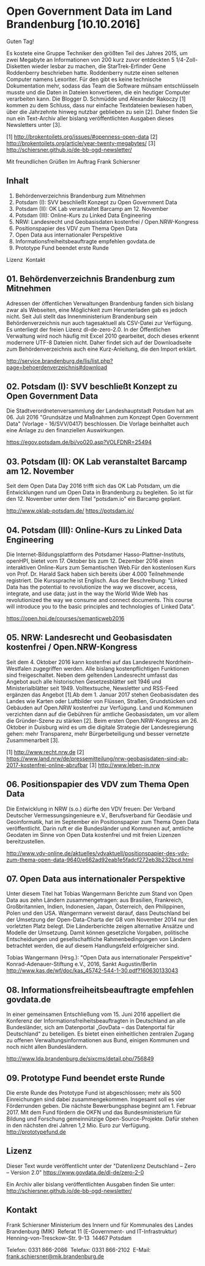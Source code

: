 # Open Government Data im Land Brandenburg [10.10.2016]

Guten Tag!

Es kostete eine Gruppe Techniker den größten Teil des Jahres 2015, um zwei Megabyte an Informationen von 200 kurz zuvor entdeckten 5 1/4-Zoll-Disketten wieder lesbar zu machen, die StarTrek-Erfinder Gene Roddenberry beschrieben hatte. Roddenberry nutzte einen seltenen Computer namens Lexoriter. Für den gibt es keine technische Dokumentation mehr, sodass das Team die Software mühsam entschlüsseln musste und die Daten in Dateien konvertieren, die ein heutiger Computer verarbeiten kann. Die Blogger D. Schmüdde und Alexander Rakoczy [1] kommen zu dem Schluss, dass nur einfache Textdateien bewiesen haben, über die Jahrzehnte hinweg nutzbar geblieben zu sein [2]. Daher finden Sie nun ein Text-Archiv aller bislang veröffentlichten Ausgaben dieses Newsletters unter [3].

[1] http://brokentoilets.org/issues/#openness-open-data 
[2] http://brokentoilets.org/article/year-twenty-megabytes/ 
[3] http://schiersner.github.io/de-bb-ogd-newsletter/ 

Mit freundlichen Grüßen
Im Auftrag
Frank Schiersner

## Inhalt
01. Behördenverzeichnis Brandenburg zum Mitnehmen
02. Potsdam (I): SVV beschließt Konzept zu Open Government Data
03. Potsdam (II): OK Lab veranstaltet Barcamp am 12. November 
04. Potsdam (III): Online-Kurs zu Linked Data Engineering
05. NRW: Landesrecht und Geobasisdaten kostenfrei / Open.NRW-Kongress
06. Positionspapier des VDV zum Thema Open Data
07. Open Data aus internationaler Perspektive
08. Informationsfreiheitsbeauftragte empfehlen govdata.de
09. Prototype Fund beendet erste Runde

Lizenz 
Kontakt 

## 01. Behördenverzeichnis Brandenburg zum Mitnehmen
Adressen der öffentlichen Verwaltungen Brandenburg fanden sich bislang zwar als Webseiten, eine Möglichkeit zum Herunterladen gab es jedoch nicht. Seit Juli stellt das Innenministerium Brandenburg sein Behördenverzeichnis nun auch tagesaktuell als CSV-Datei zur Verfügung. Es unterliegt der freien Lizenz dl-de-zero-2.0. In der Öffentlichen Verwaltung wird noch häufig mit Excel 2010 gearbeitet, doch dieses erkennt modernere UTF-8 Dateien nicht. Daher findet sich auf der Downloadseite zum Behördenverzeichnis auch eine Kurz-Anleitung, die den Import erklärt. 

http://service.brandenburg.de/lis/list.php?page=behoerdenverzeichnis#download

## 02. Potsdam (I): SVV beschließt Konzept zu Open Government Data
Die Stadtverordnetenversammlung der Landeshauptstadt Potsdam hat am 06. Juli 2016 "Grundsätze und Maßnahmen zum Konzept Open Government Data" (Vorlage - 16/SVV/0417) beschlossen. Die Vorlage beinhaltet auch eine Anlage zu den finanziellen Auswirkungen.

https://egov.potsdam.de/bi/vo020.asp?VOLFDNR=25494

## 03. Potsdam (II): OK Lab veranstaltet Barcamp am 12. November 
Seit dem Open Data Day 2016 trifft sich das OK Lab Potsdam, um die Entwicklungen rund um Open Data in Brandenburg zu begleiten. So ist für den 12. November unter dem Titel "potsdam.io" ein Barcamp geplant.

http://www.oklab-potsdam.de/ https://potsdam.io/

## 04. Potsdam (III): Online-Kurs zu Linked Data Engineering
Die Internet-Bildungsplattform des Potsdamer Hasso-Plattner-Instituts, openHPI, bietet vom 17. Oktober bis zum 12. Dezember 2016 einen interaktiven Online-Kurs zum Semantischen Web.Für den kostenlosen Kurs von Prof. Dr. Harald Sack haben sich bereits über 4.000 Teilnehmende registriert. Die Kurssprache ist Englisch. Aus der Beschreibung: "Linked Data has the potential to revolutionize the way we discover, access, integrate, and use data; just in the way the World Wide Web has revolutionized the way we consume and connect documents. This course will introduce you to the basic principles and technologies of Linked Data".

https://open.hpi.de/courses/semanticweb2016

## 05. NRW: Landesrecht und Geobasisdaten kostenfrei / Open.NRW-Kongress
Seit dem 4. Oktober 2016 kann kostenfrei auf das Landesrecht Nordrhein-Westfalen zugegriffen werden. Alle bislang kostenpflichtigen Funktionen sind freigeschaltet. Neben dem geltenden Landesrecht umfasst das Angebot auch alle historischen Gesetzesblätter seit 1946 und Ministerialblätter seit 1949. Volltextsuche, Newsletter und RSS-Feed ergänzen das Angebot [1].Ab dem 1. Januar 2017 stehen Geobasisdaten des Landes wie Karten oder Luftbilder von Flüssen, Straßen, Grundstücken und Gebäuden auf Open.NRW kostenfrei zur Verfügung. Land und Kommunen verzichten dann auf die Gebühren für amtliche Geobasisdaten, um vor allem die Gründer-Szene zu stärken [2]. Beim ersten Open.NRW-Kongress am 26. Oktober in Duisburg wird es um die digitale Strategie der Landesregierung gehen: mehr Transparenz, mehr Bürgerbeteiligung und besser vernetzte Zusammenarbeit [3]. 

[1] http://www.recht.nrw.de 
[2] https://www.land.nrw/de/pressemitteilung/nrw-geobasisdaten-sind-ab-2017-kostenfrei-online-abrufbar 
[3] http://www.leben-in.nrw

## 06. Positionspapier des VDV zum Thema Open Data
Die Entwicklung in NRW (s.o.) dürfte den VDV freuen: Der Verband Deutscher Vermessungsingenieure e.V., Berufsverband für Geodäsie und Geoinformatik, hat im September ein Positionspapier zum Thema Open Data veröffentlicht. Darin ruft er die Bundesländer und Kommunen auf, amtliche Geodaten im Sinne von Open Data kostenfrei und mit freien Lizenzen bereitzustellen.

http://www.vdv-online.de/aktuelles/vdvaktuell/positionspapier-des-vdv-zum-thema-open-data-9640/e662ad92eab1e5fadcf272eb3b232bcd.html

## 07. Open Data aus internationaler Perspektive
Unter diesem Titel hat Tobias Wangermann Berichte zum Stand von Open Data aus zehn Ländern zusammengetragen: aus Brasilien, Frankreich, Großbritannien, Indien, Indonesien, Japan, Österreich, den Philippinen, Polen und den USA. Wangermann verweist darauf, dass Deutschland bei der Umsetzung der Open-Data-Charta der G8 vom November 2014 nur den vorletzten Platz belegt. Die Länderberichte zeigen alternative Ansätze und Modelle der Umsetzung. Damit können gesetzliche Vorgaben, politische Entscheidungen und gesellschaftliche Rahmenbedingungen von Ländern betrachtet werden, die auf diesem Handlungsfeld erfolgreicher sind.

Tobias Wangermann (Hrsg.): "Open Data aus internationaler Perspektive" 
Konrad-Adenauer-Stiftung e.V., 2016, Sankt Augustin/Berlin 
http://www.kas.de/wf/doc/kas_45742-544-1-30.pdf?160630133043

## 08. Informationsfreiheitsbeauftragte empfehlen govdata.de
In einer gemeinsamen Entschließung vom 15. Juni 2016 appelliert die Konferenz der Informationsfreiheitsbeauftragten in Deutschland an alle Bundesländer, sich am Datenportal „GovData – das Datenportal für Deutschland“ zu beteiligen. Es bietet einen einheitlichen zentralen Zugang zu offenen Verwaltungsinformationen aus Bund, einigen Kommunen und noch nicht allen Bundesländern.

http://www.lda.brandenburg.de/sixcms/detail.php/756849

## 09. Prototype Fund beendet erste Runde
Die erste Runde des Prototype Fund ist abgeschlossen; mehr als 500 Einreichungen sind dabei zusammengekommen. Insgesamt soll es vier Förderrunden geben. Die nächste Bewerbungsphase beginnt am 1. Februar 2017. Mit dem Fund fördern die OKFN und das Bundesministerium für Bildung und Forschung gemeinnützige Open-Source-Projekte. Dafür stehen in den nächsten drei Jahren 1,2 Mio. Euro zur Verfügung. 
http://prototypefund.de

## Lizenz
Dieser Text wurde veröffentlicht unter der "Datenlizenz Deutschland – Zero – Version 2.0" 
https://www.govdata.de/dl-de/zero-2-0 

Ein Archiv aller bislang veröffentlichten Ausgaben finden Sie unter:  
http://schiersner.github.io/de-bb-ogd-newsletter/

## Kontakt
Frank Schiersner 
Ministerium des Innern und für Kommunales des Landes Brandenburg (MIK) 
Referat 11 (E-Government- und IT-Infrastruktur) 
Henning-von-Tresckow-Str. 9-13 
14467 Potsdam

Telefon: 0331 866-2086 
Telefax: 0331 866-2102 
E-Mail:  frank.schiersner@mik.brandenburg.de
